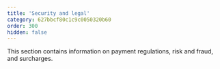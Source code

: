 ```yaml
---
title: 'Security and legal'
category: 627bbcf80c1c9c0050320b60
order: 300
hidden: false
---
```

This section contains information on payment regulations, risk and fraud, and surcharges.